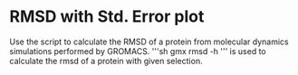 # RMSD with Std. Error plot
Use the script to calculate the RMSD of a protein from molecular dynamics simulations performed by GROMACS.
'''sh
gmx rmsd -h 
'''
is used to calculate the rmsd of a protein with given selection.
